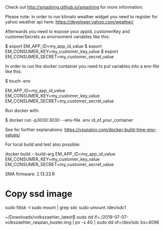Check out http://smashing.github.io/smashing for more information.

Please note: in order to run klimato weather widget you need to register for yahoo weather api here: https://developer.yahoo.com/weather/

Afterwards you need to expose your appid, customerKey and customerSecrets as environment variables like this:

$ export EM_APP_ID=my_app_id_value
$ export EM_CONSUMER_KEY=my_customer_key_value
$ esport EM_CONSUMER_SECRET=my_customer_secret_value

In order to run the docker container you need to put variables into a env-file like this:

$ touch .env

EM_APP_ID=my_app_id_value
EM_CONSUMER_KEY=my_customer_key_value
EM_CONSUMER_SECRET=my_customer_secret_value


Run docker with:

$ docker run -p3030:3030 --env-file .env id_of_your_container

See for further explanations: https://vsupalov.com/docker-build-time-env-values/

For local build and test also possible:

docker build --build-arg EM_APP_ID=my_app_id_value EM_CONSUMER_KEY=my_customer_key_value EM_CONSUMER_SECRET=my_customer_secret_value


SMA firmware: 2.13.33.R

# Copy ssd image

sudo fdisk -l
sudo mount | grep sdc
sudo umount /dev/sdc1

~/Downloads/volkszaehler_latest$ sudo dd if=./2019-07-07-volkszaehler_raspian_buster.img | pv -s 4G | sudo dd of=/dev/sdc bs=4096

